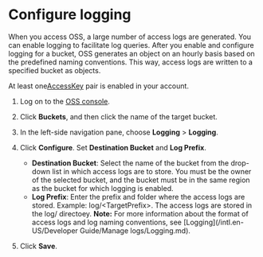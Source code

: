 # Configure logging

When you access OSS, a large number of access logs are generated. You can enable logging to facilitate log queries. After you enable and configure logging for a bucket, OSS generates an object on an hourly basis based on the predefined naming conventions. This way, access logs are written to a specified bucket as objects.

At least one[AccessKey](https://www.alibabacloud.com/help/zh/doc-detail/53045.html) pair is enabled in your account.

1.  Log on to the [OSS console](https://oss.console.aliyun.com/).

2.  Click **Buckets**, and then click the name of the target bucket.

3.  In the left-side navigation pane, choose **Logging** \> **Logging**.

4.  Click **Configure**. Set **Destination Bucket** and **Log Prefix**.

    -   **Destination Bucket**: Select the name of the bucket from the drop-down list in which access logs are to store. You must be the owner of the selected bucket, and the bucket must be in the same region as the bucket for which logging is enabled.
    -   **Log Prefix**: Enter the prefix and folder where the access logs are stored. Example: log/<TargetPrefix\>. The access logs are stored in the log/ directoey.
    **Note:** For more information about the format of access logs and log naming conventions, see [Logging](/intl.en-US/Developer Guide/Manage logs/Logging.md).

5.  Click **Save**.


